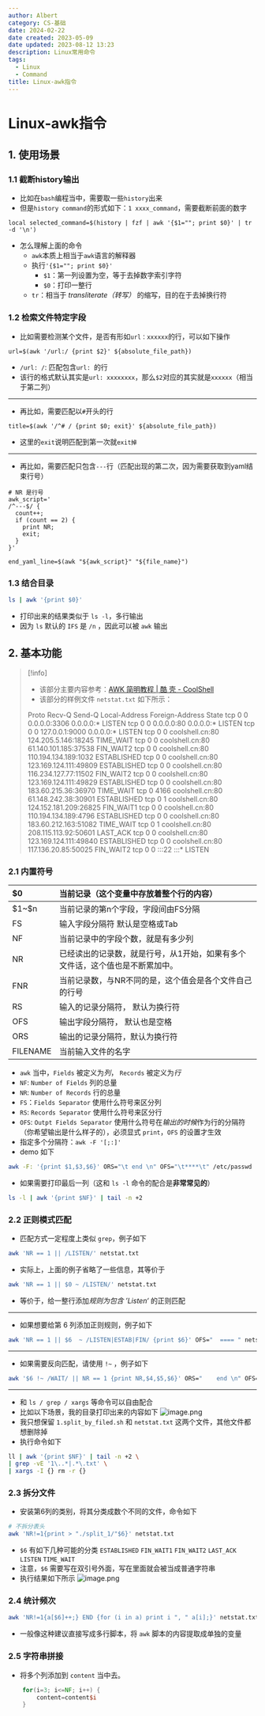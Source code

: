 ```yaml
---
author: Albert
category: CS-基础
date: 2024-02-22
date created: 2023-05-09
date updated: 2023-08-12 13:23
description: Linux常用命令
tags:
  - Linux
  - Command
title: Linux-awk指令
---
```


# Linux-awk指令

## 1. 使用场景

### 1.1 截断history输出

- 比如在`bash`编程当中，需要取一些`history`出来
- 但是`history command`的形式如下：`1 xxxx_command`，需要截断前面的数字

```shell
local selected_command=$(history | fzf | awk '{$1=""; print $0}' | tr -d '\n')
```

- 怎么理解上面的命令
  - `awk`本质上相当于`awk`语言的解释器
  - 执行`'{$1=""; print $0}'`
    - `$1`：第一列设置为空，等于去掉数字索引字符
    - `$0`：打印一整行
  - `tr`：相当于 *transliterate（转写）* 的缩写，目的在于去掉换行符

### 1.2 检索文件特定字段

- 比如需要检测某个文件，是否有形如`url：xxxxxx`的行，可以如下操作

```shell
url=$(awk '/url:/ {print $2}' ${absolute_file_path})
```

- `/url: /`: 匹配包含`url: `的行
- 该行的格式默认其实是`url: xxxxxxxx`，那么`$2`对应的其实就是`xxxxxx`（相当于第二列）
---
- 再比如，需要匹配以`#`开头的行

```shell
title=$(awk '/^# / {print $0; exit}' ${absolute_file_path})
```

- 这里的`exit`说明匹配到第一次就`exit掉`
---
- 再比如，需要匹配只包含`---`行（匹配出现的第二次，因为需要获取到yaml结束行号）

```shell
# NR 是行号
awk_script='
/^---$/ {
  count++;
  if (count == 2) {
    print NR;
    exit;
  }
}'

end_yaml_line=$(awk "${awk_script}" "${file_name}")
```

### 1.3 结合目录

```sh
ls | awk '{print $0}'
```

- 打印出来的结果类似于 `ls -l`，多行输出
- 因为 `ls` 默认的 `IFS` 是 `/n` ，因此可以被 `awk` 输出

## 2. 基本功能

> [!info]
> - 该部分主要内容参考：[AWK 简明教程 | 酷 壳 - CoolShell](https://coolshell.cn/articles/9070.html)
> - 该部分的样例文件 `netstat.txt` 如下所示：
>
> Proto Recv-Q Send-Q Local-Address          Foreign-Address             State
> tcp        0      0 0.0.0.0:3306           0.0.0.0:\*                   LISTEN
> tcp        0      0 0.0.0.0:80             0.0.0.0:\*                   LISTEN
> tcp        0      0 127.0.0.1:9000         0.0.0.0:\*                   LISTEN
> tcp        0      0 coolshell.cn:80        124.205.5.146:18245         TIME_WAIT
> tcp        0      0 coolshell.cn:80        61.140.101.185:37538        FIN_WAIT2
> tcp        0      0 coolshell.cn:80        110.194.134.189:1032        ESTABLISHED
> tcp        0      0 coolshell.cn:80        123.169.124.111:49809       ESTABLISHED
> tcp        0      0 coolshell.cn:80        116.234.127.77:11502        FIN_WAIT2
> tcp        0      0 coolshell.cn:80        123.169.124.111:49829       ESTABLISHED
> tcp        0      0 coolshell.cn:80        183.60.215.36:36970         TIME_WAIT
> tcp        0   4166 coolshell.cn:80        61.148.242.38:30901         ESTABLISHED
> tcp        0      1 coolshell.cn:80        124.152.181.209:26825       FIN_WAIT1
> tcp        0      0 coolshell.cn:80        110.194.134.189:4796        ESTABLISHED
> tcp        0      0 coolshell.cn:80        183.60.212.163:51082        TIME_WAIT
> tcp        0      1 coolshell.cn:80        208.115.113.92:50601        LAST_ACK
> tcp        0      0 coolshell.cn:80        123.169.124.111:49840       ESTABLISHED
> tcp        0      0 coolshell.cn:80        117.136.20.85:50025         FIN_WAIT2
> tcp        0      0 :::22                  :::\*                        LISTEN

### 2.1 内置符号

| \$0       | 当前记录（这个变量中存放着整个行的内容）                    |
|:---------|:----------------------------------------|
| \$1~\$n    | 当前记录的第n个字段，字段间由FS分隔                     |
| FS       | 输入字段分隔符 默认是空格或Tab                       |
| NF       | 当前记录中的字段个数，就是有多少列                       |
| NR       | 已经读出的记录数，就是行号，从1开始，如果有多个文件话，这个值也是不断累加中。 |
| FNR      | 当前记录数，与NR不同的是，这个值会是各个文件自己的行号            |
| RS       | 输入的记录分隔符， 默认为换行符                        |
| OFS      | 输出字段分隔符， 默认也是空格                         |
| ORS      | 输出的记录分隔符，默认为换行符                         |
| FILENAME | 当前输入文件的名字                               |  

- `awk` 当中，`Fields` 被定义为*列*， `Records` 被定义为*行*
- `NF`: `Number of Fields` 列的总量
- `NR`: `Number of Records` 行的总量
- `FS`：`Fields Separator` 使用什么符号来区分列
- `RS`: `Records Separator` 使用什么符号来区分行
- `OFS`: `Outpt Fields Separator` 使用什么符号在*输出的时候*作为行的分隔符（你希望输出是什么样子的），必须显式 `print`，`OFS` 的设置才生效
- 指定多个分隔符：`awk -F '[;:]' `
- demo 如下

```sh
awk -F: '{print $1,$3,$6}' ORS="\t end \n" OFS="\t****\t" /etc/passwd
```

- 如果需要打印最后一列（这和 `ls -l` 命令的配合是**非常常见的**）

```sh
ls -l | awk '{print $NF}' | tail -n +2
```

### 2.2 正则模式匹配

- 匹配方式一定程度上类似 `grep`，例子如下

```sh
awk 'NR == 1 || /LISTEN/' netstat.txt
```

- 实际上，上面的例子省略了一些信息，其等价于

```sh
awk 'NR == 1 || $0 ~ /LISTEN/' netstat.txt
```

- 等价于，给一整行添加*规则为包含 ’Listen‘* 的正则匹配

---

- 如果想要给第 6 列添加正则规则，例子如下

```sh
awk 'NR == 1 || $6  ~ /LISTEN|ESTAB|FIN/ {print $6}' OFS="  ==== " netstat.txt
```

---
- 如果需要反向匹配，请使用 `!~` ，例子如下

```sh
awk '$6 !~ /WAIT/ || NR == 1 {print NR,$4,$5,$6}' ORS="    end \n" OFS="    |    "   netstat.txt
```

---
- 和 `ls / grep / xargs` 等命令可以自由配合
- 比如以下场景，我的目录打印出来的内容如下
![image.png](https://img-20221128.oss-cn-shanghai.aliyuncs.com/img-2023-05/20230807191234.png)
- 我只想保留 `1.split_by_filed.sh` 和 `netstat.txt` 这两个文件，其他文件都想删除掉
- 执行命令如下

```sh
ll | awk '{print $NF}' | tail -n +2 \
| grep -vE '1\..*|.*\.txt' \
| xargs -I {} rm -r {}
```

### 2.3 拆分文件

- 安装第6列的类别，将其分类成数个不同的文件，命令如下

```sh
# 不拆分表头
awk 'NR!=1{print > "./split_1/"$6}' netstat.txt
```

- `$6` 有如下几种可能的分类 `ESTABLISHED` `FIN_WAIT1` `FIN_WAIT2` `LAST_ACK` `LISTEN` `TIME_WAIT`
- 注意，`$6` 需要写在双引号外面，写在里面就会被当成普通字符串
- 执行结果如下所示
![image.png](https://img-20221128.oss-cn-shanghai.aliyuncs.com/img-2023-05/20230807192017.png)

### 2.4 统计频次

```sh
awk 'NR!=1{a[$6]++;} END {for (i in a) print i ", " a[i];}' netstat.txt
```

- 一般像这种建议直接写成多行脚本，将 `awk` 脚本的内容提取成单独的变量

### 2.5 字符串拼接

- 将多个列添加到 `content` 当中去。

```awk
    for(i=3; i<=NF; i++) {
        content=content$i
    }
```
